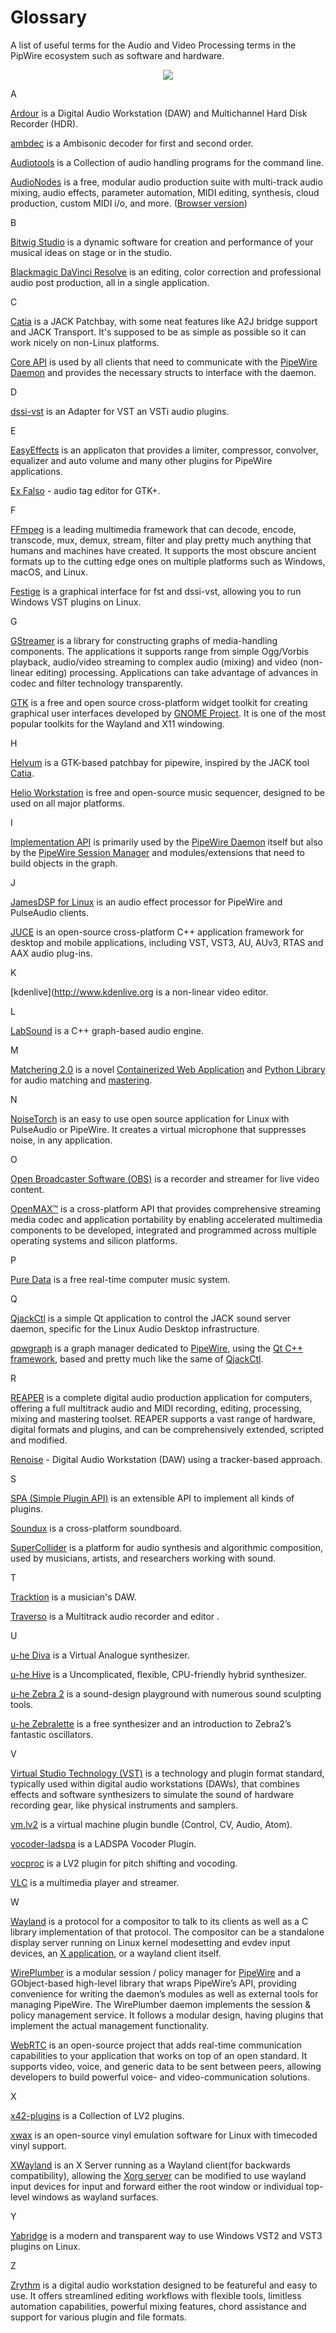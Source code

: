 # Glossary

A list of useful terms for the Audio and Video Processing terms in the PipWire ecosystem such as software and hardware.

<p align="center">
<img src="https://user-images.githubusercontent.com/45159366/215313288-bbca2a48-bc86-4d1a-afbc-f206baac89b2.png">
<br />
</p>

A

[Ardour](http://www.ardour.org/) is a Digital Audio Workstation (DAW) and Multichannel Hard Disk Recorder (HDR).

[ambdec](https://kokkinizita.linuxaudio.org/linuxaudio/index.html) is a Ambisonic decoder for first and second order.

[Audiotools](https://audiotools.sourceforge.net/) is a Collection of audio handling programs for the command line.

[AudioNodes](https://audionodes.com/) is a free, modular audio production suite with multi-track audio mixing, audio effects, parameter automation, MIDI editing, synthesis, cloud production, custom MIDI i/o, and more. ([Browser version](https://audionodes.com/online/))

B

[Bitwig Studio](https://www.bitwig.com/en/bitwig-studio.html)  is a dynamic software for creation and performance of your musical ideas on stage or in the studio.

[Blackmagic DaVinci Resolve](https://www.blackmagicdesign.com/products/davinciresolve) is an editing, color correction and professional audio post production, all in a single application.

C

[Catia](https://kx.studio/Applications:Catia) is a JACK Patchbay, with some neat features like A2J bridge support and JACK Transport. It's supposed to be as simple as possible so it can work nicely on non-Linux platforms. 

[Core API](https://docs.pipewire.org/group__api__pw__core.html) is used by all clients that need to communicate with the [PipeWire Daemon](https://docs.pipewire.org/page_daemon.html) and provides the necessary structs to interface with the daemon.

D

[dssi-vst](http://breakfastquay.com/dssi-vst/) is an Adapter for VST an VSTi audio plugins.

E

[EasyEffects](https://github.com/wwmm/easyeffects) is an applicaton that provides a limiter, compressor, convolver, equalizer and auto volume and many other plugins for PipeWire applications.

[Ex Falso](https://quodlibet.readthedocs.io/en/latest/guide/editing_tags.html) - audio tag editor for GTK+.

F

[FFmpeg](https://ffmpeg.org) is a leading multimedia framework that can decode, encode, transcode, mux, demux, stream, filter and play pretty much anything that humans and machines have created. It supports the most obscure ancient formats up to the cutting edge ones on multiple platforms such as Windows, macOS, and Linux.

[Festige](https://www.syntheway.net/FeSTige.htm) is a graphical interface for fst and dssi-vst, allowing you to run Windows VST plugins on Linux. 

G

[GStreamer](https://gstreamer.freedesktop.org/) is a library for constructing graphs of media-handling components. The applications it supports range from simple Ogg/Vorbis playback, audio/video streaming to complex audio (mixing) and video (non-linear editing) processing. Applications can take advantage of advances in codec and filter technology transparently.

[GTK](https://www.gtk.org/) is a free and open source cross-platform widget toolkit for creating graphical user interfaces developed by [GNOME Project](https://www.gnome.org/). It is one of the most popular toolkits for the Wayland and X11 windowing.

H

[Helvum](https://gitlab.freedesktop.org/pipewire/helvum) is a GTK-based patchbay for pipewire, inspired by the JACK tool [Catia](https://kx.studio/Applications:Catia).

[Helio Workstation](https://helio.fm/) is free and open-source music sequencer, designed to be used on all major platforms.

I

[Implementation API](https://docs.pipewire.org/group__api__pw__impl.html) is primarily used by the [PipeWire Daemon](https://docs.pipewire.org/page_daemon.html) itself but also by the [PipeWire Session Manager](https://docs.pipewire.org/page_session_manager.html) and modules/extensions that need to build objects in the graph.

J

[JamesDSP for Linux](https://github.com/Audio4Linux/JDSP4Linux) is an audio effect processor for PipeWire and PulseAudio clients.

[JUCE](https://juce.com/) is an open-source cross-platform C++ application framework for desktop and mobile applications, including VST, VST3, AU, AUv3, RTAS and AAX audio plug-ins. 

K

[kdenlive](http://www.kdenlive.org is a non-linear video editor.

L

[LabSound](https://github.com/LabSound/LabSound) is a C++ graph-based audio engine. 

M

[Matchering 2.0](https://github.com/sergree/matchering) is a novel [Containerized Web Application](https://github.com/sergree/matchering#docker-image---the-easiest-way) and [Python Library](https://pypi.org/project/matchering) for audio matching and [mastering](https://en.wikipedia.org/wiki/Audio_mastering).

N

[NoiseTorch](https://github.com/noisetorch/NoiseTorch) is an easy to use open source application for Linux with PulseAudio or PipeWire. It creates a virtual microphone that suppresses noise, in any application. 

O

[Open Broadcaster Software (OBS)](https://obsproject.com/) is a recorder and streamer for live video content.

[OpenMAX™](https://www.khronos.org/openmax/) is a cross-platform API that provides comprehensive streaming media codec and application portability by enabling accelerated multimedia components to be developed, integrated and programmed across multiple operating systems and silicon platforms.

P

[Pure Data](https://github.com/pure-data/pure-data) is a free real-time computer music system.

Q

[QjackCtl](https://qjackctl.sourceforge.io/) is a simple Qt application to control the JACK sound server daemon, specific for the Linux Audio Desktop infrastructure.

[qpwgraph](https://gitlab.freedesktop.org/rncbc/qpwgraph) is a graph manager dedicated to [PipeWire](https://pipewire.org/), using the [Qt C++ framework](https://qt.io/), based and pretty much like the same of [QjackCtl](https://qjackctl.sourceforge.io/).


R

[REAPER](https://www.reaper.fm/) is a complete digital audio production application for computers, offering a full multitrack audio and MIDI recording, editing, processing, mixing and mastering toolset. REAPER supports a vast range of hardware, digital formats and plugins, and can be comprehensively extended, scripted and modified. 

[Renoise](https://www.renoise.com/products/renoise) - Digital Audio Workstation (DAW) using a tracker-based approach.

S

[SPA (Simple Plugin API)](https://docs.pipewire.org/group__api__spa.html) is an extensible API to implement all kinds of plugins.

[Soundux](https://soundux.rocks/) is a cross-platform soundboard.

[SuperCollider](http://supercollider.github.io/) is a platform for audio synthesis and algorithmic composition, used by musicians, artists, and researchers working with sound.

T

[Tracktion](http://www.tracktion.com/) is a musician's DAW.

[Traverso](http://traverso-daw.org/) is a Multitrack audio recorder and editor .

U

[u-he Diva](https://u-he.com/products/diva/)  is a Virtual Analogue synthesizer.

[u-he Hive](https://u-he.com/products/hive/) is a Uncomplicated, flexible, CPU-friendly hybrid synthesizer.

[u-he Zebra 2](https://u-he.com/products/zebra2/) is a sound-design playground with numerous sound sculpting tools.

[u-he Zebralette](https://u-he.com/products/zebralette/) is a free synthesizer and an introduction to Zebra2’s fantastic oscillators.

V

[Virtual Studio Technology (VST)](https://www.native-instruments.com/en/specials/free-vst-plugins/) is a technology and plugin format standard, typically used within digital audio workstations (DAWs), that combines effects and software synthesizers to simulate the sound of hardware recording gear, like physical instruments and samplers.

[vm.lv2](https://open-music-kontrollers.ch/lv2/vm/) is a virtual machine plugin bundle (Control, CV, Audio, Atom).

[vocoder-ladspa](https://kxstudio.linuxaudio.org/Repositories:Plugins)  is a LADSPA Vocoder Plugin.

[vocproc](https://hyperglitch.com/dev/VocProc) is a LV2 plugin for pitch shifting and vocoding.

[VLC](https://www.videolan.org/vlc/) is a multimedia player and streamer.

W

[Wayland](https://wayland.freedesktop.org) is a protocol for a compositor to talk to its clients as well as a C library implementation of that protocol. The compositor can be a standalone display server running on Linux kernel modesetting and evdev input devices, an [X application](https://www.x.org/wiki/XServer/), or a wayland client itself.

[WirePlumber](https://pipewire.pages.freedesktop.org/wireplumber/) is a modular session / policy manager for [PipeWire](https://pipewire.org/) and a GObject-based high-level library that wraps PipeWire’s API, providing convenience for writing the daemon’s modules as well as external tools for managing PipeWire. The WirePlumber daemon implements the session & policy management service. It follows a modular design, having plugins that implement the actual management functionality.

[WebRTC](https://webrtc.org/) is an open-source project that adds real-time communication capabilities to your application that works on top of an open standard. It supports video, voice, and generic data to be sent between peers, allowing developers to build powerful voice- and video-communication solutions.

X

[x42-plugins](https://github.com/x42/x42-plugins) is a Collection of LV2 plugins.

[xwax](https://www.xwax.co.uk/) is an open-source vinyl emulation software for Linux with timecoded vinyl support.

[XWayland](https://wayland.freedesktop.org/xserver.html) is an X Server running as a Wayland client(for backwards compatibility), allowing the [Xorg server](https://www.x.org/wiki/XServer/) can be modified to use wayland input devices for input and forward either the root window or individual top-level windows as wayland surfaces.

Y

[Yabridge](https://github.com/robbert-vdh/yabridge) is a modern and transparent way to use Windows VST2 and VST3 plugins on Linux.

Z

[Zrythm](https://www.zrythm.org/) is a digital audio workstation designed to be featureful and easy to use. It offers streamlined editing workflows with flexible tools, limitless automation capabilities, powerful mixing features, chord assistance and support for various plugin and file formats.
